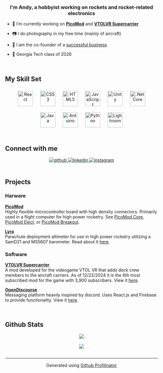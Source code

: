 
### <div align="center">I'm Andy, a hobbyist working on rockets and rocket-related electronics</div>  
  

- 🔭 I’m currently working on [<b>PicoMod</b>](https://github.com/the-faulty/picomod)  and [<b>VTOLVR Supercarrier</b>](https://github.com/The-Faulty/VTOLVR-Supercarrier)
  

- 📷 I do photography in my free time (mainly of aircraft)  
  

- 🤵 I am the co-founder of a [successful business ](https://tonalshelf.com) 
  

- 🐝 Georgia Tech class of 2026  
  

<br/>  


## My Skill Set  

<div align="center">  
<a href="https://reactjs.org/" target="_blank"><img style="margin: 10px" src="https://profilinator.rishav.dev/skills-assets/react-original-wordmark.svg" alt="React" height="50" /></a>  
<a href="https://www.w3schools.com/css/" target="_blank"><img style="margin: 10px" src="https://profilinator.rishav.dev/skills-assets/css3-original-wordmark.svg" alt="CSS3" height="50" /></a>  
<a href="https://en.wikipedia.org/wiki/HTML5" target="_blank"><img style="margin: 10px" src="https://profilinator.rishav.dev/skills-assets/html5-original-wordmark.svg" alt="HTML5" height="50" /></a>  
<a href="https://www.javascript.com/" target="_blank"><img style="margin: 10px" src="https://profilinator.rishav.dev/skills-assets/javascript-original.svg" alt="JavaScript" height="50" /></a>  
<a href="https://unity.com/" target="_blank"><img style="margin: 10px" src="https://profilinator.rishav.dev/skills-assets/unity.png" alt="Unity" height="50" /></a>  
<a href="https://dotnet.microsoft.com/download" target="_blank"><img style="margin: 10px" src="https://profilinator.rishav.dev/skills-assets/dotnetcore.png" alt=".Net Core" height="50" /></a>  
<a href="https://www.java.com/" target="_blank"><img style="margin: 10px" src="https://profilinator.rishav.dev/skills-assets/java-original-wordmark.svg" alt="Java" height="50" /></a>  
<a href="https://www.arduino.cc/" target="_blank"><img style="margin: 10px" src="https://profilinator.rishav.dev/skills-assets/arduino.png" alt="Arduino" height="50" /></a>  
<a href="https://www.python.org/" target="_blank"><img style="margin: 10px" src="https://profilinator.rishav.dev/skills-assets/python-original.svg" alt="Python" height="50" /></a>  
<a href="https://www.adobe.com/products/photoshop-lightroom.html" target="_blank"><img style="margin: 10px" src="https://profilinator.rishav.dev/skills-assets/lightroom.png" alt="Lightroom" height="50" /></a>  
</div> 

<br/>  


## Connect with me  
<div align="center">
<a href="https://github.com/the-faulty" target="_blank">
<img src=https://img.shields.io/badge/github-%2324292e.svg?&style=for-the-badge&logo=github&logoColor=white alt=github style="margin-bottom: 5px;" />
</a>
<a href="https://linkedin.com/in/andy-levine" target="_blank">
<img src=https://img.shields.io/badge/linkedin-%231E77B5.svg?&style=for-the-badge&logo=linkedin&logoColor=white alt=linkedin style="margin-bottom: 5px;" />
</a>
<a href="https://instagram.com/levine_andy" target="_blank">
<img src=https://img.shields.io/badge/instagram-%23000000.svg?&style=for-the-badge&logo=instagram&logoColor=white alt=instagram style="margin-bottom: 5px;" />
</a>  
</div>  
  

<br/>  


## Projects

### Harware
 [<b>PicoMod</b>](https://github.com/The-Faulty/PicoMod) \
Highly flexible microcontroller board with high density connectors. Primarily used in a flight computer for high power rocketry. See [PicoMod Core](https://github.com/The-Faulty/PicoMod/tree/main/PicoMod%20Core), [PicoMod Eject](https://github.com/The-Faulty/PicoMod/tree/main/PicoMod%20Eject), or [PicoMod Breakout](https://github.com/The-Faulty/PicoMod/tree/main/PicoMod%20Breakout).

[<b>Lyra</b>](https://github.com/The-Faulty/Lyra) \
Parachute deployment altimeter for use in high power rocketry utilizing a SamD21 and MS5607 barometer. Read about it [here](https://github.com/The-Faulty/Lyra/blob/main/README.md). 

### Software
[<b>VTOLVR Supercarrier</b>](https://github.com/The-Faulty/VTOLVR-Supercarrier) \
A mod developed for the videogame VTOL VR that adds deck crew members to the aircraft carriers. As of 12/22/2024 it is the 6th most subscribed mod for the game with 3,900 subscribers. View it [here](https://steamcommunity.com/sharedfiles/filedetails/?id=3284576498).

[<b>OpenDiscourse</b>](https://github.com/The-Faulty/openDiscourse) \
Messaging platform heavily inspired by discord. Uses React.js and Firebase to provide functionality. View it [here](https://pgcm5.csb.app/).


<br/>  


## Github Stats  
<div align="center"><img src="https://github-readme-stats.vercel.app/api?username=the-faulty&show_icons=true&count_private=true&hide_border=true&hide_rank=true" align="center" /></div>  

<br/>  


<div align="center">
<img src="https://komarev.com/ghpvc/?username=the-faulty&&style=flat-square" align="center" />
</div>  

<br />

----
<div align="center">Generated using <a href="https://profilinator.rishav.dev/" target="_blank">Github Profilinator</a></div>
